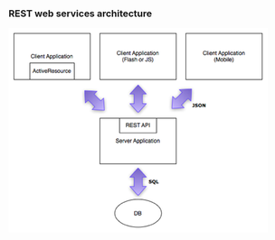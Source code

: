 ### REST web services architecture

<img alt="REST architecture" src="./images/REST_architecture.png" class="hcenter center">
